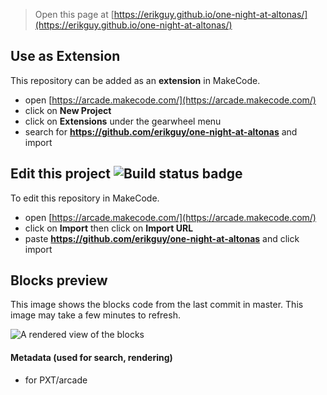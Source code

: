  


> Open this page at [https://erikguy.github.io/one-night-at-altonas/](https://erikguy.github.io/one-night-at-altonas/)

## Use as Extension

This repository can be added as an **extension** in MakeCode.

* open [https://arcade.makecode.com/](https://arcade.makecode.com/)
* click on **New Project**
* click on **Extensions** under the gearwheel menu
* search for **https://github.com/erikguy/one-night-at-altonas** and import

## Edit this project ![Build status badge](https://github.com/erikguy/one-night-at-altonas/workflows/MakeCode/badge.svg)

To edit this repository in MakeCode.

* open [https://arcade.makecode.com/](https://arcade.makecode.com/)
* click on **Import** then click on **Import URL**
* paste **https://github.com/erikguy/one-night-at-altonas** and click import

## Blocks preview

This image shows the blocks code from the last commit in master.
This image may take a few minutes to refresh.

![A rendered view of the blocks](https://github.com/erikguy/one-night-at-altonas/raw/master/.github/makecode/blocks.png)

#### Metadata (used for search, rendering)

* for PXT/arcade
<script src="https://makecode.com/gh-pages-embed.js"></script><script>makeCodeRender("{{ site.makecode.home_url }}", "{{ site.github.owner_name }}/{{ site.github.repository_name }}");</script>
